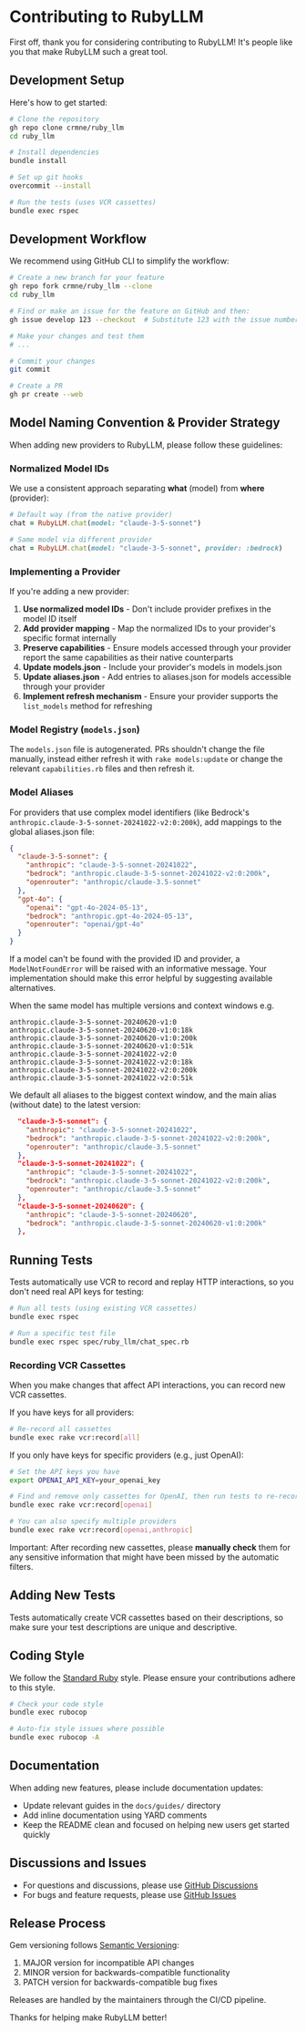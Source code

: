 # Contributing to RubyLLM

First off, thank you for considering contributing to RubyLLM! It's people like you that make RubyLLM such a great tool.

## Development Setup

Here's how to get started:

```bash
# Clone the repository
gh repo clone crmne/ruby_llm
cd ruby_llm

# Install dependencies
bundle install

# Set up git hooks
overcommit --install

# Run the tests (uses VCR cassettes)
bundle exec rspec
```

## Development Workflow

We recommend using GitHub CLI to simplify the workflow:

```bash
# Create a new branch for your feature
gh repo fork crmne/ruby_llm --clone
cd ruby_llm

# Find or make an issue for the feature on GitHub and then:
gh issue develop 123 --checkout  # Substitute 123 with the issue number

# Make your changes and test them
# ...

# Commit your changes
git commit

# Create a PR
gh pr create --web
```

## Model Naming Convention & Provider Strategy

When adding new providers to RubyLLM, please follow these guidelines:

### Normalized Model IDs

We use a consistent approach separating **what** (model) from **where** (provider):

```ruby
# Default way (from the native provider)
chat = RubyLLM.chat(model: "claude-3-5-sonnet")

# Same model via different provider
chat = RubyLLM.chat(model: "claude-3-5-sonnet", provider: :bedrock)
```

### Implementing a Provider

If you're adding a new provider:

1. **Use normalized model IDs** - Don't include provider prefixes in the model ID itself
2. **Add provider mapping** - Map the normalized IDs to your provider's specific format internally
3. **Preserve capabilities** - Ensure models accessed through your provider report the same capabilities as their native counterparts
4. **Update models.json** - Include your provider's models in models.json
5. **Update aliases.json** - Add entries to aliases.json for models accessible through your provider
6. **Implement refresh mechanism** - Ensure your provider supports the `list_models` method for refreshing

### Model Registry (`models.json`)

The `models.json` file is autogenerated. PRs shouldn't change the file manually, instead either refresh it with `rake models:update` or change the relevant `capabilities.rb` files and then refresh it.

### Model Aliases

For providers that use complex model identifiers (like Bedrock's `anthropic.claude-3-5-sonnet-20241022-v2:0:200k`), add mappings to the global aliases.json file:

```json
{
  "claude-3-5-sonnet": {
    "anthropic": "claude-3-5-sonnet-20241022",
    "bedrock": "anthropic.claude-3-5-sonnet-20241022-v2:0:200k",
    "openrouter": "anthropic/claude-3.5-sonnet"
  },
  "gpt-4o": {
    "openai": "gpt-4o-2024-05-13",
    "bedrock": "anthropic.gpt-4o-2024-05-13",
    "openrouter": "openai/gpt-4o"
  }
}
```

If a model can't be found with the provided ID and provider, a `ModelNotFoundError` will be raised with an informative message. Your implementation should make this error helpful by suggesting available alternatives.

When the same model has multiple versions and context windows e.g.

```
anthropic.claude-3-5-sonnet-20240620-v1:0
anthropic.claude-3-5-sonnet-20240620-v1:0:18k
anthropic.claude-3-5-sonnet-20240620-v1:0:200k
anthropic.claude-3-5-sonnet-20240620-v1:0:51k
anthropic.claude-3-5-sonnet-20241022-v2:0
anthropic.claude-3-5-sonnet-20241022-v2:0:18k
anthropic.claude-3-5-sonnet-20241022-v2:0:200k
anthropic.claude-3-5-sonnet-20241022-v2:0:51k
```

We default all aliases to the biggest context window, and the main alias (without date) to the latest version:

```json
  "claude-3-5-sonnet": {
    "anthropic": "claude-3-5-sonnet-20241022",
    "bedrock": "anthropic.claude-3-5-sonnet-20241022-v2:0:200k",
    "openrouter": "anthropic/claude-3.5-sonnet"
  },
  "claude-3-5-sonnet-20241022": {
    "anthropic": "claude-3-5-sonnet-20241022",
    "bedrock": "anthropic.claude-3-5-sonnet-20241022-v2:0:200k",
    "openrouter": "anthropic/claude-3.5-sonnet"
  },
  "claude-3-5-sonnet-20240620": {
    "anthropic": "claude-3-5-sonnet-20240620",
    "bedrock": "anthropic.claude-3-5-sonnet-20240620-v1:0:200k"
  },
```

## Running Tests

Tests automatically use VCR to record and replay HTTP interactions, so you don't need real API keys for testing:

```bash
# Run all tests (using existing VCR cassettes)
bundle exec rspec

# Run a specific test file
bundle exec rspec spec/ruby_llm/chat_spec.rb
```

### Recording VCR Cassettes

When you make changes that affect API interactions, you can record new VCR cassettes.

If you have keys for all providers:

```bash
# Re-record all cassettes
bundle exec rake vcr:record[all]
```

If you only have keys for specific providers (e.g., just OpenAI):

```bash
# Set the API keys you have
export OPENAI_API_KEY=your_openai_key

# Find and remove only cassettes for OpenAI, then run tests to re-record them
bundle exec rake vcr:record[openai]

# You can also specify multiple providers
bundle exec rake vcr:record[openai,anthropic]
```

Important: After recording new cassettes, please **manually check** them for any sensitive information that might have been missed by the automatic filters.

## Adding New Tests

Tests automatically create VCR cassettes based on their descriptions, so make sure your test descriptions are unique and descriptive.

## Coding Style

We follow the [Standard Ruby](https://github.com/testdouble/standard) style. Please ensure your contributions adhere to this style.

```bash
# Check your code style
bundle exec rubocop

# Auto-fix style issues where possible
bundle exec rubocop -A
```

## Documentation

When adding new features, please include documentation updates:

- Update relevant guides in the `docs/guides/` directory
- Add inline documentation using YARD comments
- Keep the README clean and focused on helping new users get started quickly

## Discussions and Issues

- For questions and discussions, please use [GitHub Discussions](https://github.com/crmne/ruby_llm/discussions)
- For bugs and feature requests, please use [GitHub Issues](https://github.com/crmne/ruby_llm/issues)

## Release Process

Gem versioning follows [Semantic Versioning](https://semver.org/):

1. MAJOR version for incompatible API changes
2. MINOR version for backwards-compatible functionality
3. PATCH version for backwards-compatible bug fixes

Releases are handled by the maintainers through the CI/CD pipeline.

Thanks for helping make RubyLLM better!
